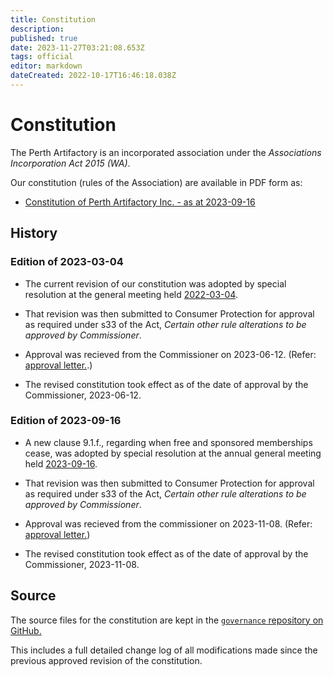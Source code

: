 ```yaml
---
title: Constitution
description: 
published: true
date: 2023-11-27T03:21:08.653Z
tags: official
editor: markdown
dateCreated: 2022-10-17T16:46:18.038Z
---
```


# Constitution

The Perth Artifactory is an incorporated association under the *Associations Incorporation Act 2015 (WA)*.

Our constitution (rules of the Association) are available in PDF form as:

* [Constitution of Perth Artifactory Inc. - as at 2023-09-16](/constitution_2023-09-16.pdf)

## History

### Edition of 2023-03-04

* The current revision of our constitution was adopted by special resolution at the general meeting held [2022-03-04](/minutes/SGM/2022-03-04).

* That revision was then submitted to Consumer Protection for approval as required under s33 of the Act, *Certain other rule alterations to be approved by Commissioner*.

* Approval was recieved from the Commissioner on 2023-06-12. (Refer: [approval letter.](/docs/committee/constitution_approval_1830163_a1014456p_2023_06_12_appvd.pdf).)

* The revised constitution took effect as of the date of approval by the Commissioner, 2023-06-12.

### Edition of 2023-09-16

* A new clause 9.1.f., regarding when free and sponsored memberships cease, was adopted by special resolution at the annual general meeting held [2023-09-16](/minutes/AGM/2023-09-16).

* That revision was then submitted to Consumer Protection for approval as required under s33 of the Act, *Certain other rule alterations to be approved by Commissioner*.

* Approval was recieved from the commissioner on 2023-11-08. (Refer: [approval letter.](/docs/committee/2023-11-08_1847696_a1014456p_2023_11_01_appvd_-_redacted.pdf))

* The revised constitution took effect as of the date of approval by the Commissioner, 2023-11-08.

## Source

The source files for the constitution are kept in the [`governance` repository on GitHub.](https://github.com/Perth-Artifactory/governance/)

This includes a full detailed change log of all modifications made since the previous approved revision of the constitution.